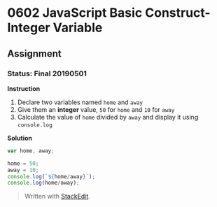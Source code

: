 # 0602 JavaScript Basic Construct- Integer Variable
## Assignment
### Status: Final 20190501

**Instruction**
 1. Declare two variables named `home` and `away`
 2. Give them an **integer** value, `50` for `home` and `10` for `away`
 3. Calculate the value of `home` divided by `away` and display it using `console.log`

**Solution**
```JavaScript
var home, away;

home = 50;
away = 10;
console.log(`${home/away}`);
console.log(home/away);
```

> Written with [StackEdit](https://stackedit.io/).